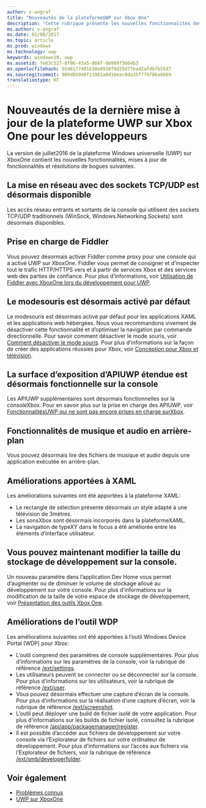 ```yaml
---
author: v-angraf
title: "Nouveautés de la plateformeUWP sur Xbox One"
description: "Cette rubrique présente les nouvelles fonctionnalités des applications UWP sur XboxOne."
ms.author: v-angraf
ms.date: 02/08/2017
ms.topic: article
ms.prod: windows
ms.technology: uwp
keywords: windows10, uwp
ms.assetid: fe63c527-8f06-43a5-868f-de909f5664b3
ms.openlocfilehash: 5546177401630e8938f0d25d77ea42afdbfb55d7
ms.sourcegitcommit: 909d859a0f11981a8d1beac0da35f779786a6889
translationtype: HT
---
```

# <a name="whats-new-for-developers-in-the-latest-update-of-uwp-on-xbox-one"></a>Nouveautés de la dernière mise à jour de la plateforme UWP sur Xbox One pour les développeurs

La version de juillet2016 de la plateforme Windows universelle (UWP) sur XboxOne contient les nouvelles fonctionnalités, mises à jour de fonctionnalités et résolutions de bogues suivantes.

## <a name="networking-using-tcpudp-sockets-is-now-available"></a>La mise en réseau avec des sockets TCP/UDP est désormais disponible  
Les accès réseau entrants et sortants de la console qui utilisent des sockets TCP/UDP traditionnels (WinSock, Windows.Networking.Sockets) sont désormais disponibles.

## <a name="fiddler-support"></a>Prise en charge de Fiddler
Vous pouvez désormais activer Fiddler comme proxy pour une console qui a activé UWP sur XboxOne. Fiddler vous permet de consigner et d’inspecter tout le trafic HTTP/HTTPS vers et à partir de services Xbox et des services web des parties de confiance. Pour plus d’informations, voir [Utilisation de Fiddler avec XboxOne lors du développement pour UWP](uwp-fiddler.md).

## <a name="mouse-mode-is-now-enabled-by-default"></a>Le modesouris est désormais activé par défaut
Le modesouris est désormais activé par défaut pour les applications XAML et les applications web hébergées.
Nous vous recommandons vivement de désactiver cette fonctionnalité et d’optimiser la navigation par commande directionnelle.
Pour savoir comment désactiver le mode souris, voir [Comment désactiver le mode souris](how-to-disable-mouse-mode.md).
Pour plus d’informations sur la façon de créer des applications réussies pour Xbox, voir [Conception pour Xbox et télévision](../input-and-devices/designing-for-tv.md#mouse-mode).

## <a name="extended-uwp-api-surface-area-is-now-functional-on-the-console"></a>La surface d’exposition d’APIUWP étendue est désormais fonctionnelle sur la console
Les APIUWP supplémentaires sont désormais fonctionnelles sur la consoleXbox. Pour en savoir plus sur la prise en charge des APIUWP, voir [FonctionnalitésUWP qui ne sont pas encore prises en charge surXbox](http://go.microsoft.com/fwlink/p/?LinkID=760755). 

## <a name="background-music-and-audio-capabilities"></a>Fonctionnalités de musique et audio en arrière-plan
Vous pouvez désormais lire des fichiers de musique et audio depuis une application exécutée en arrière-plan.

## <a name="xaml-improvements"></a>Améliorations apportées à XAML
Les améliorations suivantes ont été apportées à la plateforme XAML:
-    Le rectangle de sélection présente désormais un style adapté à une télévision de 3mètres.
-    Les sonsXbox sont désormais incorporés dans la plateformeXAML.
-    La navigation de typeXY dans le focus a été améliorée entre les éléments d’interface utilisateur. 

## <a name="you-can-now-change-the-size-of-allocated-developer-storage-on-the-console"></a>Vous pouvez maintenant modifier la taille du stockage de développement sur la console.
Un nouveau paramètre dans l’application Dev Home vous permet d’augmenter ou de diminuer le volume de stockage alloué au développement sur votre console. Pour plus d’informations sur la modification de la taille de votre espace de stockage de développement, voir [Présentation des outils Xbox One](introduction-to-xbox-tools.md).

## <a name="wdp-tool-enhancements"></a>Améliorations de l’outil WDP
Les améliorations suivantes ont été apportées à l’outil Windows Device Portal (WDP) pour Xbox:
 - L’outil comprend des paramètres de console supplémentaires. Pour plus d’informations sur les paramètres de la console, voir la rubrique de référence [/ext/settings](wdp-xboxsettings-api.md). 
 - Les utilisateurs peuvent se connecter ou se déconnecter sur la console. Pour plus d’informations sur les utilisateurs, voir la rubrique de référence [/ext/user](wdp-user-management.md).
 - Vous pouvez désormais effectuer une capture d’écran de la console. Pour plus d’informations sur la réalisation d’une capture d’écran, voir la rubrique de référence [/ext/screenshot](wdp-media-capture-api.md).
 - L’outil peut déployer une build de fichier isolé de votre application. Pour plus d’informations sur les builds de fichier isolé, consultez la rubrique de référence [/api/app/packagemanager/register](wdp-loose-folder-register-api.md).
 - Il est possible d’accéder aux fichiers de développement sur votre console via l’Explorateur de fichiers sur votre ordinateur de développement. Pour plus d’informations sur l’accès aux fichiers via l’Explorateur de fichiers, voir la rubrique de référence [/ext/smb/developerfolder](wdp-smb-api.md).

## <a name="see-also"></a>Voir également
- [Problèmes connus](known-issues.md)
- [UWP sur XboxOne](index.md)

